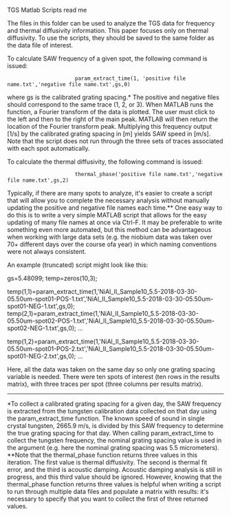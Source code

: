 TGS Matlab Scripts read me

The files in this folder can be used to analyze the TGS data for frequency and thermal diffusivity information. 
This paper focuses only on thermal diffusivity. To use the scripts, they should be saved to the same folder as the data file 
of interest.

To calculate SAW frequency of a given spot, the following command is issued: 

                          param_extract_time(1, 'positive file name.txt','negative file name.txt',gs,0) 
                          
where gs is the calibrated grating spacing.* The positive and negative files should correspond to the same trace (1, 2, or 3).
When MATLAB runs the function, a Fourier transform of the data is plotted. The user must click to the left and then to the right
of the main peak. MATLAB will then return the location of the Fourier transform peak. Multiplying this frequency output [1/s]
by the calibrated grating spacing in [m] yields SAW speed in [m/s]. Note that the script does not run through the three sets of traces
associated with each spot automatically. 

To calculate the thermal diffusivity, the following command is issued:

                          thermal_phase('positive file name.txt','negative file name.txt',gs,2)
                         
Typically, if there are many spots to analyze, it's easier to create a script that will allow you to complete the necessary analysis
without manually updating the positive and negative file names each time.** One easy way to do this is to write a very simple MATLAB 
script that allows for the easy updating of many file names at once via Ctrl-F. It may be preferable to write something even more 
automated, but this method can be advantageous when working with large data sets (e.g. the niobium data was taken over 70+ different days
over the course ofa year) in which naming conventions were not always consistent.

An example (truncated) script might look like this:

gs=5.48099;
temp=zeros(10,3);

temp(1,1)=param_extract_time(1,'NiAl_II_Sample10_5.5-2018-03-30-05.50um-spot01-POS-1.txt','NiAl_II_Sample10_5.5-2018-03-30-05.50um-spot01-NEG-1.txt',gs,0);
temp(2,1)=param_extract_time(1,'NiAl_II_Sample10_5.5-2018-03-30-05.50um-spot02-POS-1.txt','NiAl_II_Sample10_5.5-2018-03-30-05.50um-spot02-NEG-1.txt',gs,0);
...

temp(1,2)=param_extract_time(1,'NiAl_II_Sample10_5.5-2018-03-30-05.50um-spot01-POS-2.txt','NiAl_II_Sample10_5.5-2018-03-30-05.50um-spot01-NEG-2.txt',gs,0);
...

 Here, all the data was taken on the same day so only one grating spacing variable is needed. There were ten spots 
of interest (ten rows in the results matrix), with three traces per spot (three columns per results matrix). 

--------

*To collect a calibrated grating spacing for a given day, the SAW frequency is extracted from the tungsten calibration data collected on 
that day using the param_extract_time function. The known speed of sound in single crystal tungsten, 2665.9 m/s, is divided by this 
SAW frequency to determine the true grating spacing for that day. When calling param_extract_time to collect the tungsten frequency, the 
nominal grating spacing value is used in the argument (e.g. here the nominal grating spacing was 5.5 micrometers). 
**Note that the thermal_phase function returns three values in this iteration. The first value is thermal diffusivity. The second is 
thermal fit error, and the third is acoustic damping. Acoustic damping analysis is still in progress, and this third value should be 
ignored. However, knowing that the thermal_phase function returns three values is helpful when writing a script to run through multiple data
files and populate a matrix with results: it's necessary to specify that you want to collect the first of three returned values. 
